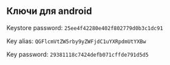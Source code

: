   ## Ключи для android
  
  Keystore password: `25ee4f42280e402f802779d0b3c1dc91`
  
  Key alias:         `QGFlcmVtZW5rby9yZWFjdC1uYXRpdmUtYXBw`
  
  Key password:      `29381118c7424defb071cffde791d5d5`